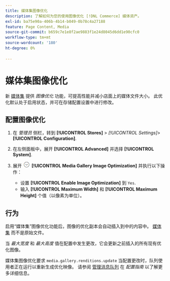 ```yaml
---
title: 媒体集图像优化
description: 了解如何为您的使用图像优化 [!DNL Commerce] 媒体资产。
exl-id: ba75e90a-406b-4b14-b049-0b78c4a27188
feature: Page Content, Media
source-git-commit: b659c7e1e8f2ae9883f1e24d8045d6dd1e90cfc0
workflow-type: tm+mt
source-wordcount: '180'
ht-degree: 0%

---
```


# 媒体集图像优化

新 [媒体集](media-gallery.md) 提供 _图像优化_ 功能，可提高性能并减小店面上的媒体文件大小。 此优化默认处于启用状态，并可在存储配置设置中进行修改。

## 配置图像优化

1. 在 _管理员_ 侧栏，转到 **[!UICONTROL Stores]** > _[!UICONTROL Settings]_>**[!UICONTROL Configuration]**.

1. 在左侧面板中，展开 **[!UICONTROL Advanced]** 并选择 **[!UICONTROL System]**.

1. 展开 ![扩展选择器](../assets/icon-display-expand.png) **[!UICONTROL Media Gallery Image Optimization]** 并执行以下操作：

   - 设置 **[!UICONTROL Enable Image Optimization]** 到 `Yes`.
   - 输入 **[!UICONTROL Maximum Width]** 和 **[!UICONTROL Maximum Height]** 个值（以像素为单位）。

## 行为

启用“媒体集”图像优化功能后，图像的优化副本会自动插入到中的内容中。 [媒体集](media-gallery.md) 而不是原始文件。

当 _最大宽度_ 和 _最大高度_ 值在配置中发生更改，它会更新之前插入的所有现有优化图像。

媒体集图像优化要求 `media.gallery.renditions.update` 当配置更改时，队列使用者正在运行以重新生成优化映像。 请参阅 [管理消息队列](https://experienceleague.adobe.com/docs/commerce-operations/configuration-guide/message-queues/manage-message-queues.html) 在 _配置指南_ 以了解更多详细信息。
